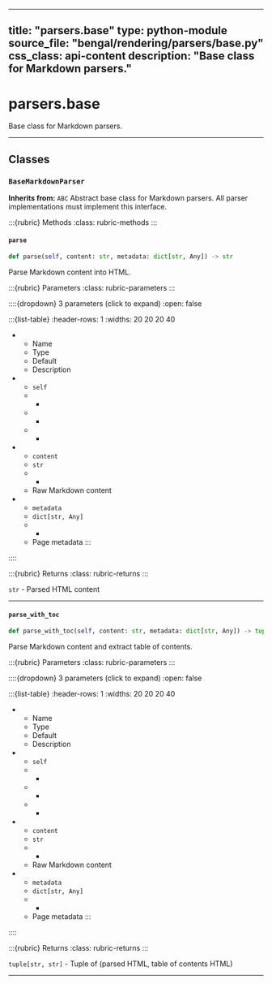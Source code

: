 
---
title: "parsers.base"
type: python-module
source_file: "bengal/rendering/parsers/base.py"
css_class: api-content
description: "Base class for Markdown parsers."
---

# parsers.base

Base class for Markdown parsers.

---

## Classes

### `BaseMarkdownParser`

**Inherits from:** `ABC`
Abstract base class for Markdown parsers.
All parser implementations must implement this interface.




:::{rubric} Methods
:class: rubric-methods
:::
#### `parse`
```python
def parse(self, content: str, metadata: dict[str, Any]) -> str
```

Parse Markdown content into HTML.



:::{rubric} Parameters
:class: rubric-parameters
:::

::::{dropdown} 3 parameters (click to expand)
:open: false

:::{list-table}
:header-rows: 1
:widths: 20 20 20 40

* - Name
  - Type
  - Default
  - Description
* - `self`
  - -
  - -
  - -
* - `content`
  - `str`
  - -
  - Raw Markdown content
* - `metadata`
  - `dict[str, Any]`
  - -
  - Page metadata
:::

::::

:::{rubric} Returns
:class: rubric-returns
:::

`str` - Parsed HTML content




---
#### `parse_with_toc`
```python
def parse_with_toc(self, content: str, metadata: dict[str, Any]) -> tuple[str, str]
```

Parse Markdown content and extract table of contents.



:::{rubric} Parameters
:class: rubric-parameters
:::

::::{dropdown} 3 parameters (click to expand)
:open: false

:::{list-table}
:header-rows: 1
:widths: 20 20 20 40

* - Name
  - Type
  - Default
  - Description
* - `self`
  - -
  - -
  - -
* - `content`
  - `str`
  - -
  - Raw Markdown content
* - `metadata`
  - `dict[str, Any]`
  - -
  - Page metadata
:::

::::

:::{rubric} Returns
:class: rubric-returns
:::

`tuple[str, str]` - Tuple of (parsed HTML, table of contents HTML)




---
